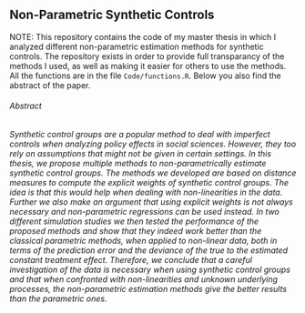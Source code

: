 ## Non-Parametric Synthetic Controls

NOTE: This repository contains the code of my master thesis in which I analyzed different non-parametric estimation methods for synthetic controls. The repository exists in order to provide full transparancy of the methods I used, as well as making it easier for others to use the methods. All the functions are in the file `Code/functions.R`. Below you also find the abstract of the paper.

###### Abstract
*Synthetic control groups are a popular method to deal with imperfect controls when analyzing policy effects in social sciences. However, they too rely on assumptions that might not be given in certain settings. In this thesis, we propose multiple methods to non-parametrically estimate synthetic control groups. The methods we developed are based on distance measures to compute the explicit weights of synthetic control groups. The idea is that this would help when dealing with non-linearities in the data. Further we also make an argument that using explicit weights is not always necessary and non-parametric regressions can be used instead. In two different simulation studies we then tested the performance of the proposed methods and show that they indeed work better than the classical parametric methods, when applied to non-linear data, both in terms of the prediction error and the deviance of the true to the estimated constant treatment effect. Therefore, we conclude that a careful investigation of the data is necessary when using synthetic control groups and that when confronted with non-linearities and unknown underlying processes, the non-parametric estimation methods give the better results than the parametric ones.*
